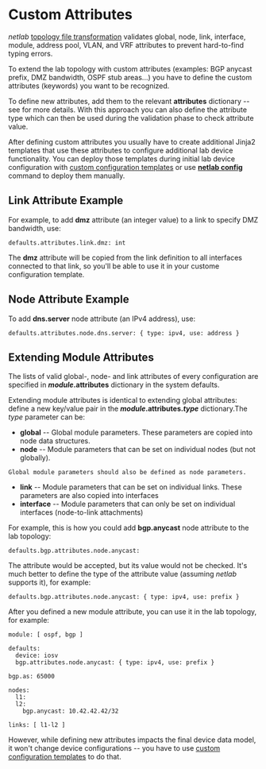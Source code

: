 # Custom Attributes

*netlab* [topology file transformation](dev/transform.md) validates global, node, link, interface, module, address pool, VLAN, and VRF attributes to prevent hard-to-find typing errors.

To extend the lab topology with custom attributes (examples: BGP anycast prefix, DMZ bandwidth, OSPF stub areas...) you have to define the custom attributes (keywords) you want to be recognized.

To define new attributes, add them to the relevant **attributes** dictionary -- see [](dev/validation.md) for more details. With this approach you can also define the attribute type which can then be used during the validation phase to check attribute value.

After defining custom attributes you usually have to create additional Jinja2 templates that use these attributes to configure additional lab device functionality. You can deploy those templates during initial lab device configuration with [custom configuration templates](custom-config) or use **‌[netlab config](netlab/config.md)** command to deploy them manually.

## Link Attribute Example

For example, to add **dmz** attribute (an integer value) to a link to specify DMZ bandwidth, use:

```
defaults.attributes.link.dmz: int
```

The **dmz** attribute will be copied from the link definition to all interfaces connected to that link, so you'll be able to use it in your custome configuration template.

## Node Attribute Example

To add **dns.server** node attribute (an IPv4 address), use:

```
defaults.attributes.node.dns.server: { type: ipv4, use: address }
```

## Extending Module Attributes

The lists of valid global-, node- and link attributes of every configuration are specified in **_module_.attributes** dictionary in the system defaults.

Extending module attributes is identical to extending global attributes: define a new key/value pair in the **_module_.attributes._type_** dictionary.The _type_ parameter can be:

* **global** -- Global module parameters. These parameters are copied into node data structures.
* **node** -- Module parameters that can be set on individual nodes (but not globally).

```{hint}
Global module parameters should also be defined as node parameters.
```

* **link** -- Module parameters that can be set on individual links. These parameters are also copied into interfaces
* **interface** -- Module parameters that can only be set on individual interfaces (node-to-link attachments)

For example, this is how you could add **bgp.anycast** node attribute to the lab topology:

```
defaults.bgp.attributes.node.anycast:
```

The attribute would be accepted, but its value would not be checked. It's much better to define the type of the attribute value (assuming _netlab_ supports it), for example:

```
defaults.bgp.attributes.node.anycast: { type: ipv4, use: prefix }
```

After you defined a new module attribute, you can use it in the lab topology, for example:

```
module: [ ospf, bgp ]

defaults:
  device: iosv
  bgp.attributes.node.anycast: { type: ipv4, use: prefix }

bgp.as: 65000

nodes: 
  l1:
  l2:
    bgp.anycast: 10.42.42.42/32

links: [ l1-l2 ]
```

However, while defining new attributes impacts the final device data model, it won't change device configurations -- you have to use [custom configuration templates](custom-config) to do that.
